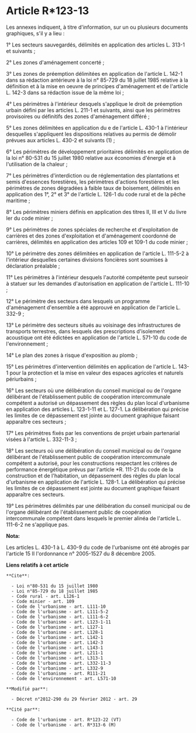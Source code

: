 # Article R*123-13

Les annexes indiquent, à titre d'information, sur un ou plusieurs documents graphiques, s'il y a lieu : 

1° Les secteurs sauvegardés, délimités en application des articles L. 313-1 et suivants ; 

2° Les zones d'aménagement concerté ; 

3° Les zones de préemption délimitées en application de l'article L. 142-1 dans sa rédaction antérieure à la loi n° 85-729 du
18 juillet 1985 relative à la définition et à la mise en oeuvre de principes d'aménagement et de l'article L. 142-3 dans sa
rédaction issue de la même loi ; 

4° Les périmètres à l'intérieur desquels s'applique le droit de préemption urbain défini par les articles L. 211-1 et
suivants, ainsi que les périmètres provisoires ou définitifs des zones d'aménagement différé ; 

5° Les zones délimitées en application du e de l'article L. 430-1 à l'intérieur desquelles s'appliquent les dispositions
relatives au permis de démolir prévues aux articles L. 430-2 et suivants (1) ; 

6° Les périmètres de développement prioritaires délimités en application de la loi n° 80-531 du 15 juillet 1980 relative aux
économies d'énergie et à l'utilisation de la chaleur ; 

7° Les périmètres d'interdiction ou de réglementation des plantations et semis d'essences forestières, les périmètres
d'actions forestières et les périmètres de zones dégradées à faible taux de boisement, délimités en application des 1°, 2° et
3° de l'article L. 126-1 du code rural et de la pêche maritime ; 

8° Les périmètres miniers définis en application des titres II, III et V du livre Ier du code minier ; 

9° Les périmètres de zones spéciales de recherche et d'exploitation de carrières et des zones d'exploitation et d'aménagement
coordonné de carrières, délimités en application des articles 109 et 109-1 du code minier ; 

10° Le périmètre des zones délimitées en application de l'article L. 111-5-2 à l'intérieur desquelles certaines divisions
foncières sont soumises à déclaration préalable ; 

11° Les périmètres à l'intérieur desquels l'autorité compétente peut surseoir à statuer sur les demandes d'autorisation en
application de l'article L. 111-10 ; 

12° Le périmètre des secteurs dans lesquels un programme d'aménagement d'ensemble a été approuvé en application de l'article
L. 332-9 ; 

13° Le périmètre des secteurs situés au voisinage des infrastructures de transports terrestres, dans lesquels des
prescriptions d'isolement acoustique ont été édictées en application de l'article L. 571-10 du code de l'environnement ; 

14° Le plan des zones à risque d'exposition au plomb ; 

15° Les périmètres d'intervention délimités en application de l'article L. 143-1 pour la protection et la mise en valeur des
espaces agricoles et naturels périurbains ; 

16° Les secteurs où une délibération du conseil municipal ou de l'organe délibérant de l'établissement public de coopération
intercommunale compétent a autorisé un dépassement des règles du plan local d'urbanisme en application des articles L.
123-1-11 et L. 127-1. La délibération qui précise les limites de ce dépassement est jointe au document graphique faisant
apparaître ces secteurs ; 

17° Les périmètres fixés par les conventions de projet urbain partenarial visées à l'article L. 332-11-3 ; 

18° Les secteurs où une délibération du conseil municipal ou de l'organe délibérant de l'établissement public de coopération
intercommunale compétent a autorisé, pour les constructions respectant les critères de performance énergétique prévus par
l'article *R. 111-21 du code de la construction et de l'habitation, un dépassement des règles du plan local d'urbanisme en
application de l'article L. 128-1. La délibération qui précise les limites de ce dépassement est jointe au document graphique
faisant apparaître ces secteurs. 

19° Les périmètres délimités par une délibération du conseil municipal ou de l'organe délibérant de l'établissement public de
coopération intercommunale compétent dans lesquels le premier alinéa de l'article L. 111-6-2 ne s'applique pas.

**Nota:**

Les articles L. 430-1 à L. 430-9 du code de l'urbanisme ont été abrogés par l'article 15 II l'ordonnance n° 2005-1527 du 8
décembre 2005.

**Liens relatifs à cet article**

	**Cite**:

	  - Loi n°80-531 du 15 juillet 1980
	  - Loi n°85-729 du 18 juillet 1985
	  - Code rural - art. L126-1
	  - Code minier - art. 109
	  - Code de l'urbanisme - art. L111-10
	  - Code de l'urbanisme - art. L111-5-2
	  - Code de l'urbanisme - art. L111-6-2
	  - Code de l'urbanisme - art. L123-1-11
	  - Code de l'urbanisme - art. L127-1
	  - Code de l'urbanisme - art. L128-1
	  - Code de l'urbanisme - art. L142-1
	  - Code de l'urbanisme - art. L142-3
	  - Code de l'urbanisme - art. L143-1
	  - Code de l'urbanisme - art. L211-1
	  - Code de l'urbanisme - art. L313-1
	  - Code de l'urbanisme - art. L332-11-3
	  - Code de l'urbanisme - art. L332-9
	  - Code de l'urbanisme - art. R111-21
	  - Code de l'environnement - art. L571-10

	**Modifié par**:

	  - Décret n°2012-290 du 29 février 2012 - art. 29

	**Cité par**:

	  - Code de l'urbanisme - art. R*123-22 (VT)
	  - Code de l'urbanisme - art. R*313-6 (M)
